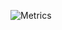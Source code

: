 ![Metrics](https://metrics.lecoq.io/marwanzayed-coder?template=classic&languages=1&topics=1&isocalendar=1&stars=1&followup=1&projects=1&repositories=1&lines=1&achievements=1&introduction=1&gists=1&base.indepth=false&base.hireable=false&repositories=100&repositories.batch=100&repositories.forks=false&repositories.affiliations=owner&isocalendar.duration=full-year&languages.limit=8&languages.threshold=0%25&languages.other=false&languages.colors=github&languages.sections=most-used&languages.indepth=false&languages.analysis.timeout=15&languages.categories=markup%2C%20programming&languages.recent.categories=markup%2C%20programming&languages.recent.load=300&languages.recent.days=14&topics.mode=starred&topics.sort=stars&topics.limit=15&stars.limit=4&followup.sections=repositories&followup.indepth=false&projects.limit=4&projects.descriptions=false&achievements.threshold=C&achievements.secrets=true&achievements.display=compact&achievements.limit=0&introduction.title=true&config.timezone=Africa%2FCairo)
